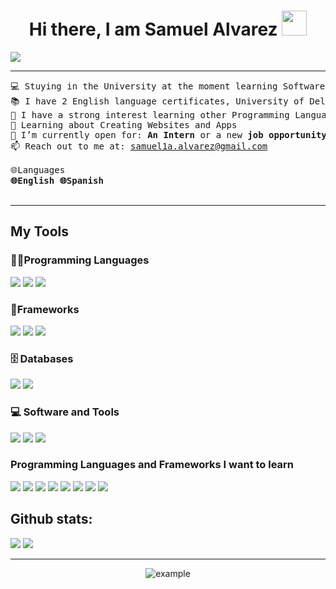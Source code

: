 <h1 align="center">Hi there, I am Samuel Alvarez <img src="https://raw.githubusercontent.com/iampavangandhi/iampavangandhi/master/gifs/Hi.gif" width="40px"/></h1>

![](https://komarev.com/ghpvc/?username=samulalvarez&color=3082db&label=visitors)


<hr>

<pre>
💻 Stuying in the University at the moment learning Software Development
📚 I have 2 English language certificates, University of Delaware at USA  B1+, Colombo American at Colombia B2.
📝 I have a strong interest learning other Programming Languages
🌱 Learning about Creating Websites and Apps
🤔 I’m currently open for: <b>An Intern</b> or a new <b>job opportunity</b>.
📫 Reach out to me at: <a href="samuel1a.alvarez@gmail.com">samuel1a.alvarez@gmail.com</a>
  
🌐Languages
<b>🌐English 🌐Spanish</b>

</pre>

<hr>

## My Tools

### 👨‍💻Programming Languages
<span>
  <img src="https://img.shields.io/badge/html5-%23E34F26.svg?style=for-the-badge&logo=html5&logoColor=white">
  <img src="https://img.shields.io/badge/css3-%231572B6.svg?style=for-the-badge&logo=css3&logoColor=white">
  <img src="https://img.shields.io/badge/python-3670A0?style=for-the-badge&logo=python&logoColor=ffdd54">
</span>

### 🧰Frameworks
<span>
  <img src="https://img.shields.io/badge/bootstrap-%238511FA.svg?style=for-the-badge&logo=bootstrap&logoColor=white">
  <img src="https://img.shields.io/badge/django-%23092E20.svg?style=for-the-badge&logo=django&logoColor=white">
  <img src="https://img.shields.io/badge/react-%2320232a.svg?style=for-the-badge&logo=react&logoColor=%2361DAFB">
</span>

### 🗄️ Databases

<p>
    <img src="https://img.shields.io/badge/MongoDB-%234ea94b.svg?style=for-the-badge&logo=mongodb&logoColor=white">
    <img src ="https://img.shields.io/badge/mysql-4479A1.svg?style=for-the-badge&logo=mysql&logoColor=white">
</p>

### 💻 Software and Tools
<span>
  <img src="https://img.shields.io/badge/github-%23121011.svg?style=for-the-badge&logo=github&logoColor=white">
  <img src ="https://img.shields.io/badge/git-%23F05033.svg?style=for-the-badge&logo=git&logoColor=white">
  <img src ="https://img.shields.io/badge/Visual%20Studio%20Code-0078d7.svg?style=for-the-badge&logo=visual-studio-code&logoColor=white">
</span>
  
### Programming Languages and Frameworks I want to learn
<span>
  <img src="https://img.shields.io/badge/lua-%232C2D72.svg?style=for-the-badge&logo=lua&logoColor=white">
  <img src="https://img.shields.io/badge/typescript-%23007ACC.svg?style=for-the-badge&logo=typescript&logoColor=white">
  <img src="https://img.shields.io/badge/javascript-%23323330.svg?style=for-the-badge&logo=javascript&logoColor=%23F7DF1E">
  <img src="https://img.shields.io/badge/c-%2300599C.svg?style=for-the-badge&logo=c&logoColor=white">
  <img src="https://img.shields.io/badge/c++-%2300599C.svg?style=for-the-badge&logo=c%2B%2B&logoColor=white">
  <img src="https://img.shields.io/badge/angular-%23DD0031.svg?style=for-the-badge&logo=angular&logoColor=white">
  <img src="https://img.shields.io/badge/astro-%232C2052.svg?style=for-the-badge&logo=astro&logoColor=white">
  <img src="https://img.shields.io/badge/tailwindcss-%2338B2AC.svg?style=for-the-badge&logo=tailwind-css&logoColor=white">
</span>


<h2>Github stats:</h2> 

[![](https://github-readme-stats.vercel.app/api?username=samulalvarez&show_icons=true&theme=tokyonight&hide_border=true&locale=en)](https://github.com/samulalvarez)
[![](https://github-readme-streak-stats.herokuapp.com/?user=samulalvarez&theme=material-palenight)](https://github.com/samulalvarez)
</div>

----

<p align="center">
  <img  src="https://raw.githubusercontent.com/samulalvarez/samulalvarez/main/resources/img/github-contribution-grid-snake.svg"
    alt="example" />
</p>



